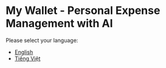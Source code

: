 # My Wallet - Personal Expense Management with AI

<!--
This README acts as a gateway to English and Vietnamese documentation.
README này đóng vai trò chuyển hướng đến tài liệu tiếng Anh và tiếng Việt.
-->

Please select your language:

-   [English](READMEs/eng.md)
-   [Tiếng Việt](READMEs/vn.md)

